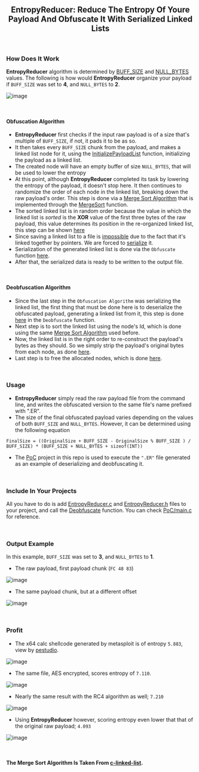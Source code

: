 <h2 align="center"> EntropyReducer: Reduce The Entropy Of Youre Payload And Obfuscate It With Serialized Linked Lists </h2>

<br>


### How Does It Work

<!-- define entropy + it lower the entropy bcz 0x00 is repeated in an organized/ordered manner -->

**EntropyReducer** algorithm is determined by [BUFF_SIZE](https://github.com/Maldev-Academy/EntropyReducer/blob/main/EntropyReducer/Common.h#L13) and [NULL_BYTES](https://github.com/Maldev-Academy/EntropyReducer/blob/main/EntropyReducer/Common.h#L14) values. The following is how would **EntropyReducer** organize your payload if `BUFF_SIZE` was set to **4**, and `NULL_BYTES` to **2**.

![image](https://user-images.githubusercontent.com/111295429/222906172-800d8436-abb4-4c1a-96b6-19a8f0c846cf.png)

<br>


#### Obfuscation Algorithm 

- **EntropyReducer** first checks if the input raw payload is of a size that's multiple of `BUFF_SIZE`, if not, it pads it to be as so.
- It then takes every `BUFF_SIZE` chunk from the payload, and makes a linked list node for it, using the [InitializePayloadList](https://github.com/Maldev-Academy/EntropyReducer/blob/main/EntropyReducer/EntropyReducer.c#L10) function, initializing the payload as a linked list.
- The created node will have an empty buffer of size `NULL_BYTES`, that will be used to lower the entropy 
- At this point, although **EntropyReducer** completed its task by lowering the entropy of the payload, it doesn't stop here. It then continues to randomize the order of each node in the linked list, breaking down the raw payload's order. This step is done via a [Merge Sort Algorithm](https://www.geeksforgeeks.org/merge-sort-for-linked-list/) that is implemented through the [MergeSort](https://github.com/Maldev-Academy/EntropyReducer/blob/main/EntropyReducer/EntropyReducer.c#L160) function.
- The sorted linked list is in random order because the value in which the linked list is *sorted* is the **XOR** value of the first three bytes of the raw payload, this value determines its position in the re-organized linked list, this step can be shown [here](https://github.com/Maldev-Academy/EntropyReducer/blob/main/EntropyReducer/EntropyReducer.c#L133)
- Since saving a linked list to a file is [impossible](https://stackoverflow.com/a/9854707/15354012) due to the fact that it's linked together by pointers. We are forced to [serialize](https://qr.ae/prZ6Lx) it.
- Serialization of the generated linked list is done via the `Obfuscate` function [here](https://github.com/Maldev-Academy/EntropyReducer/blob/main/EntropyReducer/main.c#L71).
- After that, the serialized data is ready to be written to the output file.


<br>

#### Deobfuscation Algorithm 

- Since the last step in the `Obfuscation Algorithm` was serializing the linked list, the first thing that must be done here is to deserialize the obfuscated payload, generating a linked list from it, this step is done [here](https://github.com/Maldev-Academy/EntropyReducer/blob/main/PoC/EntropyReducer.c#L210) in the `Deobfuscate` function.
- Next step is to sort the linked list using the node's Id, which is done using the same [Merge Sort Algorithm](https://github.com/Maldev-Academy/EntropyReducer/blob/main/PoC/EntropyReducer.c#L216) used before.
- Now, the linked list is in the right order to re-construct the payload's bytes as they should. So we simply strip the payload's original bytes from each node, as done [here](https://github.com/Maldev-Academy/EntropyReducer/blob/main/PoC/EntropyReducer.c#L223).
- Last step is to free the allocated nodes, which is done [here](https://github.com/Maldev-Academy/EntropyReducer/blob/main/PoC/EntropyReducer.c#L250).

<br>

### Usage

- **EntropyReducer** simply read the raw payload file from the command line, and writes the obfuscated version to the same file's name prefixed with ".ER".
- The size of the final obfuscated payload varies depending on the values of both `BUFF_SIZE` and `NULL_BYTES`. However, it can be determined using the following equation
```
FinalSize = ((OriginalSize + BUFF_SIZE - OriginalSize % BUFF_SIZE ) / BUFF_SIZE) * (BUFF_SIZE + NULL_BYTES + sizeof(INT))
```
- The [PoC](https://github.com/Maldev-Academy/EntropyReducer/tree/main/PoC) project in this repo is used to execute the `".ER"` file generated as an example of deserializing and deobfuscating it.

<br>

### Include In Your Projects

All you have to do is add [EntropyReducer.c](https://github.com/Maldev-Academy/EntropyReducer/blob/main/PoC/EntropyReducer.c) and [EntropyReducer.h](https://github.com/Maldev-Academy/EntropyReducer/blob/main/PoC/EntropyReducer.h) files to your project, and call the [Deobfuscate](https://github.com/Maldev-Academy/EntropyReducer/blob/main/PoC/EntropyReducer.h#L20) function. You can check [PoC/main.c](https://github.com/Maldev-Academy/EntropyReducer/blob/main/PoC/main.c#L54) for reference.


<br>

### Output Example

In this example, `BUFF_SIZE` was set to **3**, and `NULL_BYTES` to **1**.

- The raw payload, first payload chunk (`FC 48 83`)

![image](https://user-images.githubusercontent.com/111295429/222896340-b1d7fe55-6bb3-4614-be91-38c939f8ea77.png)


- The same payload chunk, but at a different offset 

![image](https://user-images.githubusercontent.com/111295429/222896883-8f98a4c0-2820-4af7-b8fb-817069e4cf31.png)

<br>

### Profit

- The x64 calc shellcode generated by metasploit is of entropy `5.883`, view by [pestudio](https://www.winitor.com/).

![image](https://user-images.githubusercontent.com/111295429/222897280-caa4f2dc-bacb-42eb-808f-fbc81094c1de.png)


- The same file, AES encrypted, scores entropy of `7.110`.

![image](https://user-images.githubusercontent.com/111295429/222897475-45705211-6d4d-41b5-9358-e9ea215f3bd2.png)


- Nearly the same result with the RC4 algorithm as well; `7.210`

![image](https://user-images.githubusercontent.com/111295429/222897447-32958bb3-1db2-4056-b23a-1c4f53b1a67e.png)


- Using **EntropyReducer** however, scoring entropy even lower that that of the original raw payload; `4.093`

![image](https://user-images.githubusercontent.com/111295429/222897491-f9217e51-3007-4f1c-a5e4-b8e4c89442c3.png)


<br>


#### The Merge Sort Algorithm Is Taken From [c-linked-list](https://github.com/Leyxargon/c-linked-list).


<!-- add our names if u want hbb idk but delete all the comments -->



